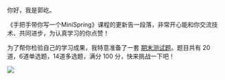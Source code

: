你好，我是郭屹。

《手把手带你写一个MiniSpring》课程的更新告一段落，非常开心能和你交流技术、共同进步，为认真学习的你点赞！

为了帮你检验自己的学习成果，我特意准备了一套 [期末测试题](http://time.geekbang.org/quiz/intro?act_id=5787&exam_id=12727)。题目共有 20 道，6道单选题，14道多选题，满分 100 分，快来挑战一下吧！

[![](https://static001.geekbang.org/resource/image/28/a4/28d1be62669b4f3cc01c36466bf811a4.png?wh=1142*201)](http://time.geekbang.org/quiz/intro?act_id=5787&exam_id=12727)